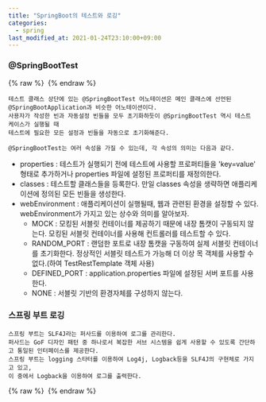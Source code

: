 ```yaml
---
title: "SpringBoot의 테스트와 로깅"
categories: 
  - spring
last_modified_at: 2021-01-24T23:10:00+09:00
---
```


### @SpringBootTest
{% raw %} <img src="https://chohongjae.github.io/assets/img/20210124springBoot의테스트/springboottest.png" alt=""> {% endraw %}
    
    테스트 클래스 상단에 있는 @SpringBootTest 어노테이션은 메인 클래스에 선언된 @SpringBootApplication과 비슷한 어노테이션이다.
    사용자가 작성한 빈과 자동설정 빈들을 모두 초기화하듯이 @SpringBootTest 역시 테스트 케이스가 실행될 때
    테스트에 필요한 모든 설정과 빈들을 자동으로 초기화해준다.
    
    @SpringBootTest는 여러 속성을 가질 수 있는데, 각 속성의 의미는 다음과 같다.
    
- properties : 테스트가 실행되기 전에 테스트에 사용할 프로퍼티들을 'key=value' 형태로 추가하거나 properties 파일에 설정된 프로퍼티를 재정의한다.
- classes : 테스트할 클래스들을 등록한다. 만일 classes 속성을 생략하면 애플리케이션에 정의된 모든 빈들을 생성한다.
- webEnvironment : 애플리케이션이 실행될때, 웹과 관련된 환경을 설정할 수 있다. webEnvironment가 가지고 있는 상수와 의미를 알아보자.
    - MOCK : 모킹된 서블릿 컨테이너를 제공하기 때문에 내장 톰캣이 구동되지 않는다. 모킹된 서블릿 컨테이너를 사용해 컨트롤러를 테스트할 수 있다.
    - RANDOM_PORT : 랜덤한 포트로 내장 톰캣을 구동하여 실제 서블릿 컨테이너를 초기화한다. 정상적인 서블릿 테스트가 가능해 더 이상 목 객체를 사용할 수 없다.(하여 TestRestTemplate 객체 사용)
    - DEFINED_PORT : application.properties 파일에 설정된 서버 포트를 사용한다.
    - NONE : 서블릿 기반의 환경자체를 구성하지 않는다.
    

### 스프링 부트 로깅
    스프링 부트는 SLF4J라는 퍼사드를 이용하여 로그를 관리한다.
    퍼사드는 GoF 디자인 패턴 중 하나로서 복잡한 서브 시스템을 쉽게 사용할 수 있도록 간단하고 통일된 인터페이스를 제공한다.
    스프링 부트는 logging 스타터를 이용하여 Log4j, Logback등을 SLF4J의 구현체로 가지고 있고,
    이 중에서 Logback을 이용하여 로그를 출력한다.    
    
{% raw %} <img src="https://chohongjae.github.io/assets/img/20210124springBoot의테스트/log.png" alt=""> {% endraw %}